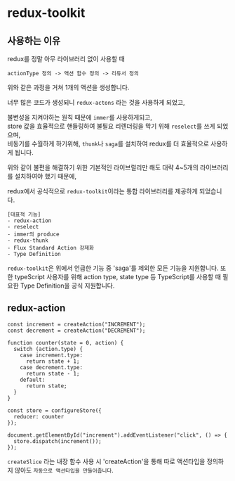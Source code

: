 # redux-toolkit

## 사용하는 이유
redux를 정말 아무 라이브러리 없이 사용할 때 
```
actionType 정의 -> 액션 함수 정의 -> 리듀서 정의
```
위와 같은 과정을 거쳐 1개의 액션을 생성합니다. 

너무 많은 코드가 생성되니 `redux-actons` 라는 것을 사용하게 되었고, 

불변성을 지켜야하는 원칙 때문에 `immer`를 사용하게되고,   
store 값을 효율적으로 핸들링하여 불필요 리렌더링을 막기 위해 `reselect`를 쓰게 되었으며,  
비동기를 수월하게 하기위해, `thunk`나 `saga`를 설치하여 redux를 더 효율적으로 사용하게 됩니다. 

위와 같이 불편을 해결하기 위한 기본적인 라이브럴리만 해도 대략 4~5개의 라이브러리를 설치하여야 했기 때문에,

redux에서 공식적으로 `redux-toolkit`이라는 통합 라이브러리를 제공하게 되었습니다.

```
[대표적 기능]
- redux-action
- reselect
- immer의 produce
- redux-thunk
- Flux Standard Action 강제화
- Type Definition
```

`redux-toolkit`은 위에서 언급한 기능 중 'saga'를 제외한 모든 기능을 지원합니다. 또한 typeScript 사용자를 위해 action type, state type 등 TypeScript를 사용할 때 필요한 Type Definition을 공식 지원합니다. 

## redux-action
```
const increment = createAction("INCREMENT");
const decrement = createAction("DECREMENT");

function counter(state = 0, action) {
  switch (action.type) {
    case increment.type:
      return state + 1;
    case decrement.type:
      return state - 1;
    default:
      return state;
  }
}

const store = configureStore({
  reducer: counter
});

document.getElementById("increment").addEventListener("click", () => {
  store.dispatch(increment());
});
```
`createSlice` 라는 내장 함수 사용 시 'createAction'을 통해 따로 액션타입을 정의하지 않아도 `자동으로 액션타입을 만들어줍니다`.